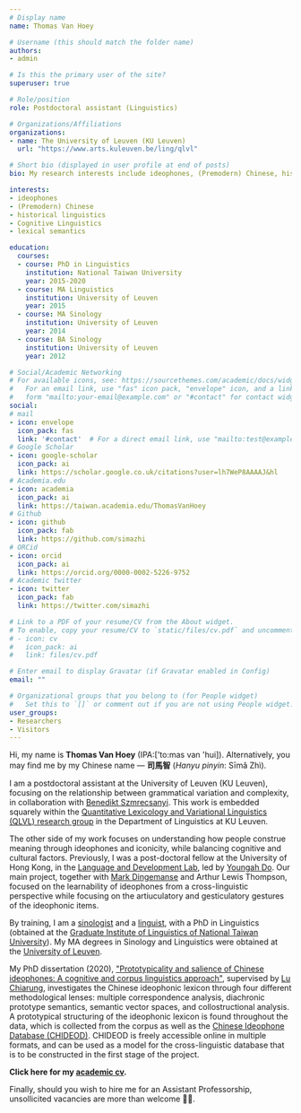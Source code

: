 ```yaml
---
# Display name
name: Thomas Van Hoey

# Username (this should match the folder name)
authors:
- admin

# Is this the primary user of the site?
superuser: true

# Role/position
role: Postdoctoral assistant (Linguistics)

# Organizations/Affiliations
organizations:
- name: The University of Leuven (KU Leuven)
  url: "https://www.arts.kuleuven.be/ling/qlvl"

# Short bio (displayed in user profile at end of posts)
bio: My research interests include ideophones, (Premodern) Chinese, historical linguistics, Cognitive Linguistics, and lexical semantics.

interests:
- ideophones
- (Premodern) Chinese
- historical linguistics
- Cognitive Linguistics
- lexical semantics

education:
  courses:
  - course: PhD in Linguistics
    institution: National Taiwan University
    year: 2015-2020
  - course: MA Linguistics
    institution: University of Leuven
    year: 2015
  - course: MA Sinology
    institution: University of Leuven
    year: 2014
  - course: BA Sinology
    institution: University of Leuven
    year: 2012

# Social/Academic Networking
# For available icons, see: https://sourcethemes.com/academic/docs/widgets/#icons
#   For an email link, use "fas" icon pack, "envelope" icon, and a link in the
#   form "mailto:your-email@example.com" or "#contact" for contact widget.
social:
# mail
- icon: envelope
  icon_pack: fas
  link: '#contact'  # For a direct email link, use "mailto:test@example.org".
# Google Scholar
- icon: google-scholar
  icon_pack: ai
  link: https://scholar.google.co.uk/citations?user=lh7WeP8AAAAJ&hl
# Academia.edu
- icon: academia
  icon_pack: ai
  link: https://taiwan.academia.edu/ThomasVanHoey
# Github
- icon: github
  icon_pack: fab
  link: https://github.com/simazhi
# ORCid
- icon: orcid
  icon_pack: ai
  link: https://orcid.org/0000-0002-5226-9752
# Academic twitter
- icon: twitter
  icon_pack: fab
  link: https://twitter.com/simazhi

# Link to a PDF of your resume/CV from the About widget.
# To enable, copy your resume/CV to `static/files/cv.pdf` and uncomment the lines below.  
# - icon: cv
#   icon_pack: ai
#   link: files/cv.pdf

# Enter email to display Gravatar (if Gravatar enabled in Config)
email: ""

# Organizational groups that you belong to (for People widget)
#   Set this to `[]` or comment out if you are not using People widget.  
user_groups:
- Researchers
- Visitors
---
```


Hi, my name is **Thomas Van Hoey** (IPA:['to:mas van 'hui]). Alternatively, you may find me by my Chinese name — **司馬智** (*Hanyu pinyin*: Sīmǎ Zhì).

I am a postdoctoral assistant at the University of Leuven (KU Leuven), focusing on the relationship between grammatical variation and complexity, in collaboration with [Benedikt Szmrecsanyi](https://sites.google.com/site/bszmrecsanyi/). This work is embedded squarely within the [Quantitative Lexicology and Variational Linguistics (QLVL) research group](https://www.arts.kuleuven.be/ling/qlvl) in the Department of Linguistics at KU Leuven.

The other side of my work focuses on understanding how people construe meaning through ideophones and iconicity, while balancing cognitive and cultural factors. Previously, I was a post-doctoral fellow at the University of Hong Kong, in the [Language and Development Lab](https://linguistics.hku.hk/ldlhku/), led by [Youngah Do](http://hub.hku.hk/cris/rp/rp02160). Our main project, together with [Mark Dingemanse](https://markdingemanse.net/) and Arthur Lewis Thompson, focused on the learnability of ideophones from a cross-linguistic perspective while focusing on the artiuculatory and gesticulatory gestures of the ideophonic items.

By training, I am a <a href="https://en.wikipedia.org/wiki/Sinology" target="_blank">sinologist</a> and a <a href="https://en.wikipedia.org/wiki/Linguistics" target="_blank">linguist</a>, with a PhD in Linguistics (obtained at the <a href="https://linguistics.ntu.edu.tw" target="_blank">Graduate Institute of Linguistics of National Taiwan University</a>).
My MA degrees in Sinology and Linguistics were obtained at the  <a href="http://www.kuleuven.be/english" target="_blank">University of Leuven</a>.

My PhD dissertation (2020), ["Prototypicality and salience of Chinese ideophones: A cognitive and corpus linguistics approach"](https://www.thomasvanhoey.com/files/DISSERTATION.pdf), supervised by [Lu Chiarung](http://chiarung.blog.ntu.edu.tw), investigates the Chinese ideophonic lexicon through four different methodological lenses: multiple correspondence analysis, diachronic prototype semantics, semantic vector spaces, and collostructional analysis.
A prototypical structuring of the ideophonic lexicon is found throughout the data, which is collected from the corpus as well as the [Chinese Ideophone Database (CHIDEOD)](/projects/chideod/).
CHIDEOD is freely accessible online in multiple formats, and can be used as a model for the cross-linguistic database that is to be constructed in the first stage of the project.


**Click here for my [academic cv](/cv/cv_thomas.pdf).**

Finally, should you wish to hire me for an Assistant Professorship, unsollicited vacancies are more than welcome 👨‍🎓️.
